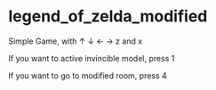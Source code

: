 # legend_of_zelda_modified

Simple Game, with ↑ ↓ ← → z and x

If you want to active invincible model, press 1

If you want to go to modified room, press 4
